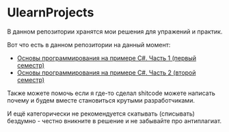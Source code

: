 #  UlearnProjects

В данном репозитории хранятся мои решения для упражений и практик.

Вот что есть в данном репозитории на данный момент:
- [Основы программирования на примере C#. Часть 1 (первый семестр)](https://github.com/ve3xone/UlearnProjects/blob/main/1-semester/README.md)
- [Основы программирования на примере C#. Часть 2 (второй семестр)](https://github.com/ve3xone/UlearnProjects/tree/main/2-semester/README.md)

Также можете помочь если я где-то сделал shitcode можете написать почему и будем вместе становиться крутыми разработчиками.

И ещё категорически не рекомендуется скатывать (списывать) бездумно - честно вникните в решение и не забывайте про антиплагиат.
